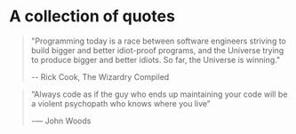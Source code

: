 # A collection of quotes

> "Programming today is a race between software engineers striving to build bigger and better idiot-proof programs, and the Universe trying to produce bigger and better idiots. So far, the Universe is winning."
>
> -- Rick Cook, The Wizardry Compiled

> “Always code as if the guy who ends up maintaining your code will be a violent psychopath who knows where you live”
>
> -― John Woods
